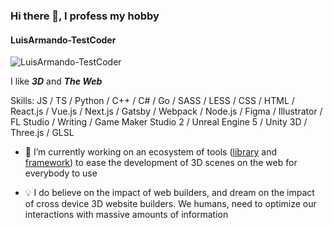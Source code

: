 ### Hi there 👋, I profess my hobby
#### LuisArmando-TestCoder
![LuisArmando-TestCoder](https://luisarmando-testcoder.github.io/keeper/sprites/Screenshot_6.png)

I like ***3D*** and ***The Web***

Skills: JS / TS / Python / C++ / C# / Go / SASS / LESS / CSS / HTML / React.js / Vue.js / Next.js / Gatsby / Webpack / Node.js / Figma / Illustrator / FL Studio / Writing / Game Maker Studio 2 / Unreal Engine 5 / Unity 3D / Three.js / GLSL

- 🔭 I’m currently working on an ecosystem of tools ([library](https://www.npmjs.com/package/scene-preset) and [framework](https://github.com/LuisArmando-TestCoder/three-nextjs)) to ease the development of 3D scenes on the web for everybody to use

- 💡 I do believe on the impact of web builders, and dream on the impact of cross device 3D website builders. We humans, need to optimize our interactions with massive amounts of information
